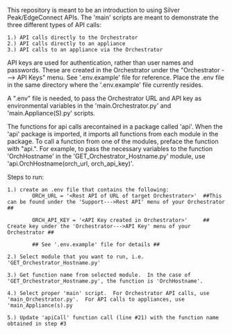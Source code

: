 This repository is meant to be an introduction to using Silver Peak/EdgeConnect APIs.  The 'main' scripts are meant
to demonstrate the three different types of API calls:

    1.) API calls directly to the Orchestrator
    2.) API calls directly to an appliance
    3.) API calls to an appliance via the Orchestrator

API keys are used for authentication, rather than user names and passwords.  These are created in the Orchestrator
under the "Orchestrator ---> API Keys" menu.  See '.env.example' file for reference.  Place the .env file in 
the same directory where the '.env.example' file currently resides.

A ".env" file is needed, to pass the Orchestrator URL and API key as 
environmental variables in the 'main.Orchestrator.py' and 'main.Appliance(S).py' scripts.

The functions for api calls arecontained in a package called 'api'.  When the 'api' package
is imported, it imports all functions from each module in the package.  To call a function from one of the modules,
preface the function with "api.".  For example, to pass the necessary variables to the function 'OrchHostname'
in the 'GET_Orchestrator_Hostname.py' module, use 'api.OrchHostname(orch_url, orch_api_key)'.

Steps to run:

    1.) create an .env file that contains the following:
            ORCH_URL = '<Rest API of URL of target Orchestrator>'  ##This can be found under the 'Support--->Rest API' menu of your Orchestrator ##

            ORCH_API_KEY = '<API Key created in Orchestrator>'     ## Create key under the 'Orchestrator--->API Key' menu of your Orchestrator ##

            ## See '.env.example' file for details ##
    
    2.) Select module that you want to run, i.e. 'GET_Orchestrator_Hostname.py'

    3.) Get function name from selected module.  In the case of 'GET_Orchestrator_Hostname.py', the function is 'OrchHostname'.

    4.) Select proper 'main' script.  For Orchestrator API calls, use 'main_Orchestrator.py'.  For API calls to appliances, use 'main_Appliance(s).py

    5.) Update 'apiCall' function call (line #21) with the function name obtained in step #3


